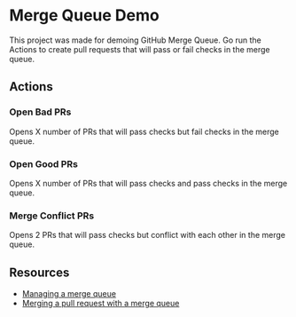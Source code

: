 # Merge Queue Demo

This project was made for demoing GitHub Merge Queue. Go run the Actions to create pull requests that will pass or fail checks in the merge queue.

## Actions

### Open Bad PRs
Opens X number of PRs that will pass checks but fail checks in the merge queue.

### Open Good PRs
Opens X number of PRs that will pass checks and pass checks in the merge queue.

### Merge Conflict PRs
Opens 2 PRs that will pass checks but conflict with each other in the merge queue.

## Resources
* [Managing a merge queue](https://docs.github.com/en/repositories/configuring-branches-and-merges-in-your-repository/configuring-pull-request-merges/managing-a-merge-queue)
* [Merging a pull request with a merge queue](https://docs.github.com/en/pull-requests/collaborating-with-pull-requests/incorporating-changes-from-a-pull-request/merging-a-pull-request-with-a-merge-queue)
